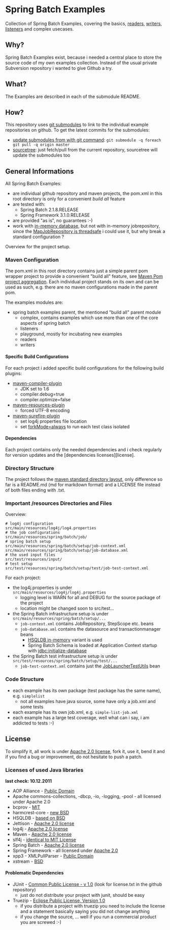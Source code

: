 # Spring Batch Examples

Collection of Spring Batch Examples, covering the basics, [readers][readers], [writers][writers], [listeners][listeners] and complex usecases.

## Why?

Spring Batch Examples exist, because i needed a central place to store the source code of my own examples collection. Instead of the usual private Subversion repository i wanted to give Github a try.

## What?

The Examples are described in each of the submodule README.

## How?

This repository uses [git submodules][git-submodules] to link to the individual example repositories on github. To get the latest commits for the submodules:

* [update submodules from with git command][git-update-submodules]: `git submodule -q foreach git pull -q origin master`
* [sourcetree][sourcetree]: just fetch/pull from the current repository, sourcetree will update the submodules too

## General Informations

All Spring Batch Examples:

* are individual github repository and maven projects, the pom.xml in this root directory is only for a convenient _build all_ feature
* are tested with:
  * Spring Batch 2.1.8.RELEASE
  * Spring Framework 3.1.0.RELEASE
* are provided "as is", no guarantees :-)
* work with [in-memory database][database], but not with in-memory jobrepository, since the [MapJobRepository is threadsafe][maprepo-threadsafe] i could use it, but why break a standard configuration ?

Overview for the project setup.

### Maven Configuration

The pom.xml in this root directory contains just a simple parent pom wrapper project to provide a convenient "build all" feature, see [Maven Pom project aggregation][project-aggregation].
Each individual project stands on its own and can be used as such, e.g. there are no maven configurations made in the parent pom.

The examples modules are:

* spring batch examples parent, the mentioned "build all" parent module
  * complex, contains examples which use more than one of the core aspects of spring batch
  * listeners
  * playground, mostly for incubating new examples
  * readers
  * writers

#### Specific Build Configurations

For each project i added specific build configurations for the following build plugins:

* [maven-compiler-plugin][maven-compiler-plugin]
  * JDK set to 1.6
  * compiler.debug=true
  * compiler.optimize=false
* [maven-resources-plugin][maven-resources-plugin]
  * forced UTF-8 encoding
* [maven-surefire-plugin][maven-surefire-plugin]
  * set log4j properties file location
  * set [forkMode=always][forkmode] to run each test class isolated

#### Dependencies

Each project contains only the needed dependencies and i check regularly for version updates and the [dependencies licenses][license].

### Directory Structure

The project follows the [maven standard directory layout][standard-dir-layout], only difference so far is a README.md (md for markdown format) and a LICENSE file instead of both files ending with .txt.

### Important /resources Directories and Files

Overview:

	# log4j configuration
	src/main/resources/log4j/log4.properties
    # the job configurations    
    src/main/resources/spring/batch/job/
    # spring batch setup
    src/main/resources/spring/batch/setup/job-context.xml
    src/main/resources/spring/batch/setup/job-database.xml
    # the used input files    
    src/test/resources/input/ 
    # test setup
    src/test/resources/spring/batch/setup/test/job-test-context.xml

For each project:

* the log4j.properties is under `src/main/resources/log4j/log4j.properties`
  * logging level is WARN for all and DEBUG for the source package of the project
  * location might be changed soon to src/test...
* the Spring Batch infrastructure setup is under `src/main/resources/spring/batch/setup/...`
  * `job-context.xml` contains JobRepository, StepScope etc. beans
  * `job-database.xml` contains the datasource and transactionmanager beans
    * [HSQLDB in-memory][hsqldb-in-memory] variant is used
    * Spring Batch Schema is loaded at Application Context startup with [jdbc:initialize-database][jdbc-init-db]
* the Spring Batch test infrastructure setup is under `src/test/resources/spring/batch/setup/test/...`
  * `job-test-context.xml` contains just the [JobLauncherTestUtils][JobLauncherTestUtils] bean


### Code Structure

* each example has its own package (test package has the same name), e.g. `simplelist`
  * not all examples have java source, some have only a job.xml and some tests
* each example has its own job.xml, e.g. `simple-list-job.xml`
* each example has a large test coverage, well what can i say, i am addicted to tests :-)

## License

To simplify it, all work is under [Apache 2.0 license][apache-license], fork it, use it, bend it and if you find a bug or improvement, do not hesitate to push a patch.

### Licenses of used Java libraries

**last check: 10.12.2011**

* AOP Alliance - [Public Domain][aop-dependency]
* Apache commons-collections, -dbcp, -io, -logging, -pool - all licensed under Apache 2.0
* bcprov - [MIT][bcprov-dependency]
* harmcrest-core - [new BSD][hamcrest-dependency]
* HSQLDB - [based on BSD][hsqldb-dependency]
* Jettison - [Apache 2.0 license][jettison-dependency]
* log4j - [Apache 2.0 license][log4j-dependency]
* Maven - [Apache 2.0 license][maven-dependency]
* slf4j - [identical to MIT License][slf4j-dependency]
* Spring Batch - [Apache 2.0 license][spring-batch-dependency]
* Spring Framework - all licensed under [Apache 2.0][spring-framework-dependency]
* xpp3 - XMLPullParser - [Public Domain][xpp3-dependency]
* xstream - [BSD][xstream-dependency]

#### Problematic Dependencies

* JUnit - [Common Public License - v 1.0][junit-dependency] (look for license.txt in the github repository)
  * just do not distribute your project with junit, should be easy
* Truezip - [Eclipse Public License, Version 1.0][truezip-dependency]
  * if you distribute a project with truezip you need to include the license and a statement basically saying you did not change anything
  * if you change the source, ... well if you run a commercial product you are screwed :-)

[forkmode]: http://maven.apache.org/plugins/maven-surefire-plugin/test-mojo.html#forkMode
[hsqldb-in-memory]: http://hsqldb.org/doc/2.0/guide/running-chapt.html#running_inprocess-sect
[jdbc-init-db]: http://static.springsource.org/spring/docs/current/spring-framework-reference/html/jdbc.html#d0e24263
[JobLauncherTestUtils]: http://static.springsource.org/spring-batch/apidocs/org/springframework/batch/test/JobLauncherTestUtils.html
[maven-compiler-plugin]:http://maven.apache.org/plugins/maven-compiler-plugin/
[maven-resources-plugin]:http://maven.apache.org/plugins/maven-resources-plugin/
[standard-dir-layout]: http://maven.apache.org/guides/introduction/introduction-to-the-standard-directory-layout.html
[maven-surefire-plugin]:http://maven.apache.org/plugins/maven-surefire-plugin/
[project-aggregation]:http://maven.apache.org/guides/introduction/introduction-to-the-pom.html#Project_Aggregation

[aop-dependency]: http://aopalliance.sourceforge.net/
[bcprov-dependency]: http://www.bouncycastle.org/licence.html
[hamcrest-dependency]: https://github.com/hamcrest/JavaHamcrest
[hsqldb-dependency]: http://hsqldb.org/web/hsqlLicense.html
[jettison-dependency]: http://jettison.codehaus.org/License
[junit-dependency]: https://github.com/junit-team/junit
[log4j-dependency]: http://logging.apache.org/log4j/1.2/license.html
[maven-dependency]: http://maven.apache.org/license.html
[slf4j-dependency]: http://www.slf4j.org/license.html
[spring-batch-dependency]: http://static.springsource.org/spring-batch/license.html
[spring-framework-dependency]: http://www.springsource.org/about
[truezip-dependency]: http://truezip.java.net/license.html
[xpp3-dependency]: http://www.xmlpull.org/
[xstream-dependency]: http://xstream.codehaus.org/license.html


[git-update-submodules]: http://stackoverflow.com/a/9103113/62201
[apache-license]: http://www.apache.org/licenses/LICENSE-2.0.html
[database]:http://hsqldb.org/doc/2.0/guide/running-chapt.html#running_inprocess-sect
[git-submodules]: http://git-scm.com/book/de/Git-Tools-Submodules
[listeners]: http://static.springsource.org/spring-batch/reference/html/configureStep.html#interceptingStepExecution
[maprepo-threadsafe]: https://jira.springsource.org/browse/BATCH-1541
[readers]: http://static.springsource.org/spring-batch/reference/html/domain.html#domainItemReader
[sourcetree]: http://sourcetreeapp.com/
[writers]: http://static.springsource.org/spring-batch/reference/html/domain.html#domainItemWriter